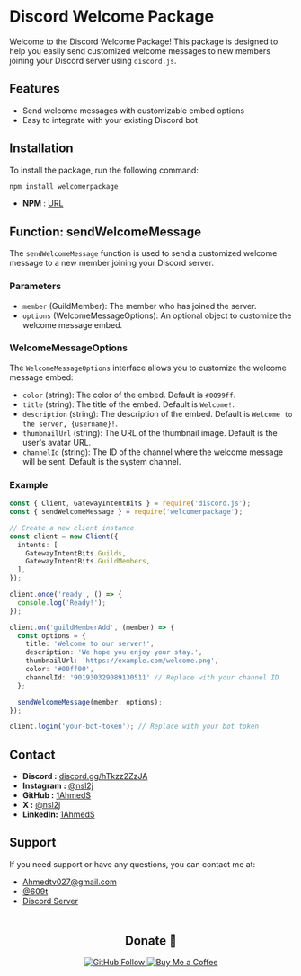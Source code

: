# Discord Welcome Package

Welcome to the Discord Welcome Package! This package is designed to help you easily send customized welcome messages to new members joining your Discord server using `discord.js`.

## Features

- Send welcome messages with customizable embed options
- Easy to integrate with your existing Discord bot

## Installation

To install the package, run the following command:

```bash
npm install welcomerpackage
```

- **NPM** : [URL](https://www.npmjs.com/package/welcomerpackage)

## Function: sendWelcomeMessage

The `sendWelcomeMessage` function is used to send a customized welcome message to a new member joining your Discord server.

### Parameters

- `member` (GuildMember): The member who has joined the server.
- `options` (WelcomeMessageOptions): An optional object to customize the welcome message embed.

### WelcomeMessageOptions

The `WelcomeMessageOptions` interface allows you to customize the welcome message embed:

- `color` (string): The color of the embed. Default is `#0099ff`.
- `title` (string): The title of the embed. Default is `Welcome!`.
- `description` (string): The description of the embed. Default is `Welcome to the server, {username}!`.
- `thumbnailUrl` (string): The URL of the thumbnail image. Default is the user's avatar URL.
- `channelId` (string): The ID of the channel where the welcome message will be sent. Default is the system channel.


### Example

```typescript
const { Client, GatewayIntentBits } = require('discord.js');
const { sendWelcomeMessage } = require('welcomerpackage');

// Create a new client instance
const client = new Client({
  intents: [
    GatewayIntentBits.Guilds,
    GatewayIntentBits.GuildMembers,
  ],
});

client.once('ready', () => {
  console.log('Ready!');
}); 

client.on('guildMemberAdd', (member) => {
  const options = {
    title: 'Welcome to our server!',
    description: 'We hope you enjoy your stay.',
    thumbnailUrl: 'https://example.com/welcome.png',
    color: '#00ff00',
    channelId: '901930329089130511' // Replace with your channel ID
  };

  sendWelcomeMessage(member, options);
});

client.login('your-bot-token'); // Replace with your bot token
```
## Contact 

- **Discord :** [discord.gg/hTkzz2ZzJA](https://discord.gg/hTkzz2ZzJA)
- **Instagram :** [@nsl2j](https://instagram.com/nsl2j)
- **GitHub :** [1AhmedS](https://github.com/1AhmedS)
- **X :** [@nsl2j](https://x.com/nsl2j)
- **LinkedIn:** [1AhmedS](https://www.linkedin.com/in/1AhmedS/)



## Support

If you need support or have any questions, you can contact me at:
- [Ahmedtv027@gmail.com](mailto:ahmedtv027@gmail.com)
- [@609t](https://discord.com/users/813844172754649130)
- [Discord Server](discord.gg/hTkzz2ZzJA)

<div align="center" style="margin-top: 50px">
  <h2>Donate 💌</h2>
  <p>
    <a href="https://github.com/1AhmedS">
      <img src="https://img.shields.io/github/followers/1AhmedS?label=Follow&style=social" alt="GitHub Follow"/>
    </a>
    <a href="https://paypal.me/ASamir941">
      <img src="https://img.shields.io/badge/Donate-PayPal-blue.svg" alt="Buy Me a Coffee"/>
    </a>
  </p>
</div>
